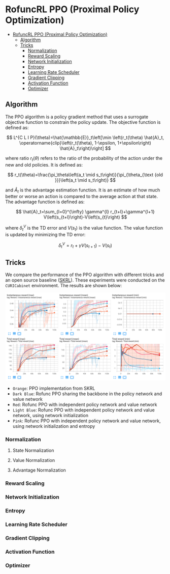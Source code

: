 # RofuncRL PPO (Proximal Policy Optimization)

- [RofuncRL PPO (Proximal Policy Optimization)](#rofuncrl-ppo-proximal-policy-optimization)
  - [Algorithm](#algorithm)
  - [Tricks](#tricks)
    - [Normalization](#normalization)
    - [Reward Scaling](#reward-scaling)
    - [Network Initialization](#network-initialization)
    - [Entropy](#entropy)
    - [Learning Rate Scheduler](#learning-rate-scheduler)
    - [Gradient Clipping](#gradient-clipping)
    - [Activation Function](#activation-function)
    - [Optimizer](#optimizer)


## Algorithm 

The PPO algorithm is a policy gradient method that uses a surrogate objective function to constrain the policy update. 
The objective function is defined as:

$$
L^{C L I P}(\theta)=\hat{\mathbb{E}}_t\left[\min \left(r_t(\theta) \hat{A}_t, \operatorname{clip}\left(r_t(\theta), 1-\epsilon, 1+\epsilon\right) \hat{A}_t\right)\right]
$$

where ratio $r_t(\theta)$ refers to the ratio of the probability of the action under the new and old policies. It is defined as:

$$
r_t(\theta)=\frac{\pi_\theta\left(a_t \mid s_t\right)}{\pi_{\theta_{\text {old }}}\left(a_t \mid s_t\right)}
$$

and $\hat{A}_t$ is the advantage estimation function. It is an estimate of how much better or worse an action is compared to the average action at that state. The advantage function is defined as:

$$
\hat{A}_t=\sum_{l=0}^{\infty} \gamma^{l} r_{t+l}+\gamma^{l+1} V\left(s_{t+l}\right)-V\left(s_{t}\right)
$$

where $\delta_t^V$ is the TD error and $V(s_t)$ is the value function. The value function is updated by minimizing the TD error:

$$
\delta_t^V=r_t+\gamma V\left(s_{t+1}\right)-V\left(s_{t}\right)
$$


## Tricks

We compare the performance of the PPO algorithm with different tricks and an open source baseline 
([SKRL](https://github.com/Toni-SM/skrl/tree/main)). These experiments
were conducted on the `CURICabinet` environment. The results are shown below:

![](../../../img/RofuncPPO_perf.png)
- `Orange`: PPO implementation from SKRL
- `Dark Blue`: Rofunc PPO sharing the backbone in the policy network and value network
- `Red`: Rofunc PPO with independent policy network and value network
- `Light Blue`: Rofunc PPO with independent policy network and value network, using network initialization
- `Pink`: Rofunc PPO with independent policy network and value network, using network initialization and entropy


### Normalization

1. State Normalization

2. Value Normalization

3. Advantage Normalization

### Reward Scaling

### Network Initialization

### Entropy

### Learning Rate Scheduler

### Gradient Clipping

### Activation Function

### Optimizer